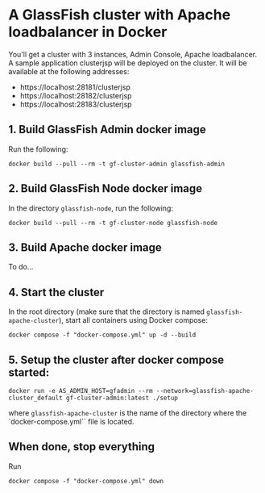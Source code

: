 # A GlassFish cluster with Apache loadbalancer in Docker

You'll get a cluster with 3 instances, Admin Console, Apache loadbalancer.
A sample application clusterjsp will be deployed on the cluster. It will be available at the following addresses:

* https://localhost:28181/clusterjsp
* https://localhost:28182/clusterjsp
* https://localhost:28183/clusterjsp

## 1. Build GlassFish Admin docker image

Run the following:

```
docker build --pull --rm -t gf-cluster-admin glassfish-admin
```

## 2. Build GlassFish Node docker image

In the directory `glassfish-node`, run the following:

```
docker build --pull --rm -t gf-cluster-node glassfish-node
```

## 3. Build Apache docker image

To do...

## 4. Start the cluster

In the root directory (make sure that the directory is named `glassfish-apache-cluster`), start all containers using Docker compose:

``
docker compose -f "docker-compose.yml" up -d --build
``


## 5. Setup the cluster after docker compose started:

```
docker run -e AS_ADMIN_HOST=gfadmin --rm --network=glassfish-apache-cluster_default gf-cluster-admin:latest ./setup
```

where `glassfish-apache-cluster` is the name of the directory where the `docker-compose.yml`` file is located.

## When done, stop everything

Run

```
docker compose -f "docker-compose.yml" down
```